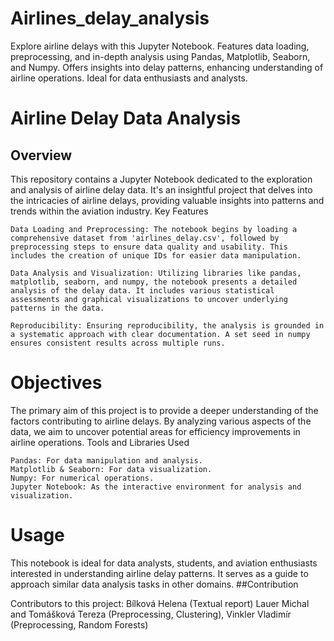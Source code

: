 # Airlines_delay_analysis
Explore airline delays with this Jupyter Notebook. Features data loading, preprocessing, and in-depth analysis using Pandas, Matplotlib, Seaborn, and Numpy. Offers insights into delay patterns, enhancing understanding of airline operations. Ideal for data enthusiasts and analysts.

# Airline Delay Data Analysis
## Overview

This repository contains a Jupyter Notebook dedicated to the exploration and analysis of airline delay data. It's an insightful project that delves into the intricacies of airline delays, providing valuable insights into patterns and trends within the aviation industry.
Key Features

    Data Loading and Preprocessing: The notebook begins by loading a comprehensive dataset from 'airlines_delay.csv', followed by preprocessing steps to ensure data quality and usability. This includes the creation of unique IDs for easier data manipulation.

    Data Analysis and Visualization: Utilizing libraries like pandas, matplotlib, seaborn, and numpy, the notebook presents a detailed analysis of the delay data. It includes various statistical assessments and graphical visualizations to uncover underlying patterns in the data.

    Reproducibility: Ensuring reproducibility, the analysis is grounded in a systematic approach with clear documentation. A set seed in numpy ensures consistent results across multiple runs.

# Objectives

The primary aim of this project is to provide a deeper understanding of the factors contributing to airline delays. By analyzing various aspects of the data, we aim to uncover potential areas for efficiency improvements in airline operations.
Tools and Libraries Used

    Pandas: For data manipulation and analysis.
    Matplotlib & Seaborn: For data visualization.
    Numpy: For numerical operations.
    Jupyter Notebook: As the interactive environment for analysis and visualization.

# Usage

This notebook is ideal for data analysts, students, and aviation enthusiasts interested in understanding airline delay patterns. It serves as a guide to approach similar data analysis tasks in other domains.
##Contribution

Contributors to this project: Bílková Helena (Textual report) Lauer Michal and Tomášková Tereza (Preprocessing, Clustering), Vinkler Vladimír (Preprocessing, Random Forests)
